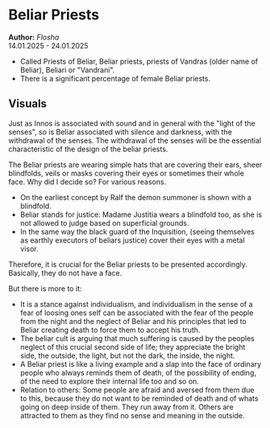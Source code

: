 # Beliar Priests

**Author:** *Flosha*  
14.01.2025 - 24.01.2025  

* Called Priests of Beliar, Beliar priests, priests of Vandras (older name of Beliar), Beliari or "Vandrani".
* There is a significant percentage of female Beliar priests.


## Visuals

Just as Innos is associated with sound and in general with the "light of the senses", so is Beliar associated with silence and darkness, with the withdrawal of the senses. The withdrawal of the senses will be the essential characteristic of the design of the beliar priests.

The Beliar priests are wearing simple hats that are covering their ears, sheer blindfolds, veils or masks covering their eyes or sometimes their whole face. Why did I decide so? For various reasons. 

* On the earliest concept by Ralf the demon summoner is shown with a blindfold.
* Beliar stands for justice: Madame Justitia wears a blindfold too, as she is not allowed to judge based on superficial grounds.
* In the same way the black guard of the Inquisition, (seeing themselves as earthly executors of beliars justice) cover their eyes with a metal visor.

Therefore, it is crucial for the Beliar priests to be presented accordingly. Basically, they do not have a face. 

But there is more to it: 
* It is a stance against individualism, and individualism in the sense of a fear of loosing ones self can be associated with the fear of the people from the night and the neglect of Beliar and his principles that led to Beliar creating death to force them to accept his truth.
* The beliar cult is arguing that much suffering is caused by the peoples neglect of this crucial second side of life; they appreciate the bright side, the outside, the light, but not the dark, the inside, the night.
* A Beliar priest is like a living example and a slap into the face of ordinary people who always reminds them of death, of the possibility of ending, of the need to explore their internal life too and so on. 
* Relation to others: Some people are afraid and aversed from them due to this, because they do not want to be reminded of death and of whats going on deep inside of them. They run away from it. Others are attracted to them as they find no sense and meaning in the outside.






